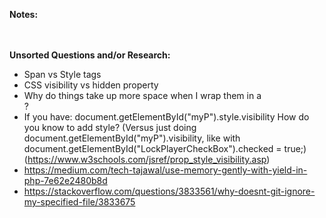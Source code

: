 <strong>Notes:</strong><br/>

<br/><br/>
<strong>Unsorted Questions and/or Research:</strong><br/>
* Span vs Style tags<br/>
* CSS visibility vs hidden property<br/>
* Why do things take up more space when I wrap them in a <div>?<br/>
* If you have: document.getElementById("myP").style.visibility   How do you know to add style? (Versus just doing document.getElementById("myP").visibility, like with document.getElementById("LockPlayerCheckBox").checked = true;) (https://www.w3schools.com/jsref/prop_style_visibility.asp)<br/>
* https://medium.com/tech-tajawal/use-memory-gently-with-yield-in-php-7e62e2480b8d<br/>
* https://stackoverflow.com/questions/3833561/why-doesnt-git-ignore-my-specified-file/3833675<br/>